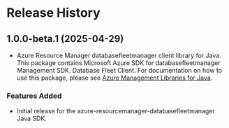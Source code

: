 # Release History

## 1.0.0-beta.1 (2025-04-29)

- Azure Resource Manager databasefleetmanager client library for Java. This package contains Microsoft Azure SDK for databasefleetmanager Management SDK. Database Fleet Client. For documentation on how to use this package, please see [Azure Management Libraries for Java](https://aka.ms/azsdk/java/mgmt).
### Features Added

- Initial release for the azure-resourcemanager-databasefleetmanager Java SDK.
